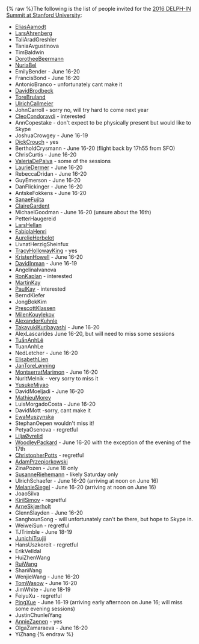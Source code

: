 {% raw %}The following is the list of people invited for the [2016 DELPH-IN
Summit at Stanford University](https://blog.inductorsoftware.com/docsproto/summits/StanfordTop):

- [EliasAamodt](/EliasAamodt)
- [LarsAhrenberg](/LarsAhrenberg)
- TaliAradGreshler
- TaniaAvgustinova
- TimBaldwin
- [DorotheeBeermann](/DorotheeBeermann)
- [NuriaBel](/NuriaBel)
- EmilyBender - June 16-20
- FrancisBond - June 16-20
- AntonioBranco - unfortunately cant make it
- [DavidBrodbeck](/DavidBrodbeck)
- [ToreBruland](/ToreBruland)
- [UlrichCallmeier](/UlrichCallmeier)
- JohnCarroll - sorry no, will try hard to come next
year
- [CleoCondoravdi](/CleoCondoravdi) - interested
- AnnCopestake - don't expect to be physically present
but would like to Skype
- JoshuaCrowgey - June 16-19
- [DickCrouch](/DickCrouch) - yes
- BertholdCrysmann - June 16-20 (flight back by
17h55 from SFO)
- ChrisCurtis - June 16-20
- [ValeriaDePaiva](/ValeriaDePaiva) - some of the sessions
- [LaurieDermer](/LaurieDermer) - June 16-20
- RebeccaDridan - June 16-20
- GuyEmerson - June 16-20
- DanFlickinger - June 16-20
- AntskeFokkens - June 16-20
- [SanaeFujita](/SanaeFujita)
- [ClaireGardent](/ClaireGardent)
- MichaelGoodman - June 16-20 (unsure about the
16th)
- PetterHaugereid
- [LarsHellan](/LarsHellan)
- [FabiolaHenri](/FabiolaHenri)
- [AurelieHerbelot](/AurelieHerbelot)
- LivnatHerzigSheinfux
- [TracyHollowayKing](/TracyHollowayKing) - yes
- [KristenHowell](/KristenHowell) - June 16-20
- [DavidInman](/DavidInman) - June 16-19
- AngelinaIvanova
- [RonKaplan](/RonKaplan) - interested
- [MartinKay](/MartinKay)
- [PaulKay](/PaulKay) - interested
- BerndKiefer
- JongBokKim
- [PrescottKlassen](/PrescottKlassen)
- [MilenKouylekov](/MilenKouylekov)
- [AlexanderKuhnle](/AlexanderKuhnle)
- [TakayukiKuribayashi](/TakayukiKuribayashi) - June 16-20
- AlexLascarides June 16-20, but will need to miss
some sessions
- [TuấnAnhLê](/Tu%E1%BA%A5nAnhL%C3%AA)
- TuanAnhLe
- NedLetcher - June 16-20
- [ElisabethLien](/ElisabethLien)
- [JanToreLønning](/JanToreL%C3%B8nning)
- [MontserratMarimon](/MontserratMarimon) - June 16-20
- NuritMelnik - very sorry to miss it
- [YusukeMiyao](/YusukeMiyao)
- DavidMoeljadi - June 16-20
- [MathieuMorey](/MathieuMorey)
- LuisMorgadoCosta - June 16-20
- DavidMott -sorry, cant make it
- [EwaMuszynska](/EwaMuszynska)
- StephanOepen wouldn't miss it!
- PetyaOsenova - regretful
- [LiljaØvrelid](/Lilja%C3%98vrelid)
- [WoodleyPackard](/WoodleyPackard) - June 16-20 with the exception of
the evening of the 17th
- [ChristopherPotts](/ChristopherPotts) - regretful
- [AdamPrzepiorkowski](/AdamPrzepiorkowski)
- ZinaPozen - June 18 only
- [SusanneRiehemann](/SusanneRiehemann) - likely Saturday only
- UlrichSchaefer - June 16-20 (arriving at noon on
June 16)
- [MelanieSiegel](/MelanieSiegel) - June 16-20 (arriving at noon on
June 16)
- JoaoSilva
- [KirilSimov](/KirilSimov) - regretful
- [ArneSkjærholt](/ArneSkj%C3%A6rholt)
- GlennSlayden - June 16-20
- SanghounSong - will unfortunately can't be there,
but hope to Skype in.
- WeiweiSun - regretful
- TJTrimble - June 18-19
- [JunichiTsujii](/JunichiTsujii)
- HansUszkoreit - regretful
- ErikVelldal
- HuiZhenWang
- [RuiWang](/RuiWang)
- ShanWang
- WenjieWang - June 16-20
- [TomWasow](/TomWasow) - June 16-20
- JimWhite - June 18-19
- FeiyuXu - regretful
- [PingXue](/PingXue) - June 16-19 (arriving early afternoon on June
16; will miss some evening sessions)
- JustinChunleiYang
- [AnnieZaenen](/AnnieZaenen) - yes
- OlgaZamaraeva - June 16-20
- YiZhang
<update date omitted for speed>{% endraw %}